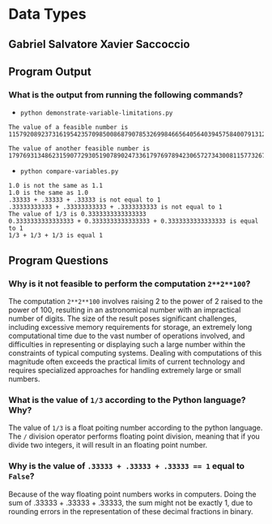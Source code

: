 # Data Types

## Gabriel Salvatore Xavier Saccoccio

## Program Output

### What is the output from running the following commands?

- `python demonstrate-variable-limitations.py`

``` plaintxt
The value of a feasible number is 115792089237316195423570985008687907853269984665640564039457584007913129639936

The value of another feasible number is 179769313486231590772930519078902473361797697894230657273430081157732675805500963132708477322407536021120113879871393357658789768814416622492847430639474124377767893424865485276302219601246094119453082952085005768838150682342462881473913110540827237163350510684586298239947245938479716304835356329624224137216
```

- `python compare-variables.py`

``` plaintxt
1.0 is not the same as 1.1
1.0 is the same as 1.0
.33333 + .33333 + .33333 is not equal to 1
.33333333333 + .33333333333 + .3333333333 is not equal to 1
The value of 1/3 is 0.3333333333333333
0.3333333333333333 + 0.3333333333333333 + 0.3333333333333333 is equal to 1
1/3 + 1/3 + 1/3 is equal 1
```

## Program Questions

### Why is it not feasible to perform the computation `2**2**100`?

The computation `2**2**100` involves raising 2 to the power of 2 raised to the power of 100, resulting in an astronomical number with an impractical number of digits. The size of the result poses significant challenges, including excessive memory requirements for storage, an extremely long computational time due to the vast number of operations involved, and difficulties in representing or displaying such a large number within the constraints of typical computing systems. Dealing with computations of this magnitude often exceeds the practical limits of current technology and requires specialized approaches for handling extremely large or small numbers.

### What is the value of `1/3` according to the Python language? Why?

The value of `1/3` is a float poiting number according to the python language. The `/` division operator
performs floating point division, meaning that if you divide two integers, it will result in an floating
point number.

### Why is the value of `.33333 + .33333 + .33333 == 1` equal to `False`?

Because of the way floating point numbers works in computers. Doing the sum of 
.33333 + .33333 + .33333, the sum might not be exactly 1, due to rounding errors in the representation of these decimal fractions in binary.
